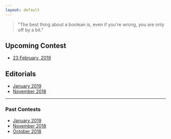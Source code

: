 ```yaml
---
layout: default
---
```


> "The best thing about a boolean is, even if you're wrong, you are only off by a bit."

## Upcoming Contest
- [23 February, 2019](https://www.hackerrank.com/uvce-ncode-february-2019)


## Editorials
- [January 2019](./editorials/january-2019/index.html)
- [November 2018](./editorials/november-2018/index.html)

* * *

### Past Contests
- [January 2019](https://www.hackerrank.com/contests/uvce-ncode-january-2019/challenges)
- [November 2018](https://www.hackerrank.com/contests/uvce-ncode-november-2018/challenges)
- [October 2018](https://www.hackerrank.com/contests/uvce-ncode-october-2018/)

